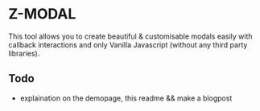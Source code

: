 # Z-MODAL

This tool allows you to create beautiful & customisable modals easily with callback interactions and only Vanilla Javascript (without any third party libraries).

## Todo

* explaination on the demopage, this readme && make a blogpost

